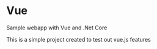 # Vue
Sample webapp with Vue  and .Net Core 

This is a simple project created to test out vue.js features
